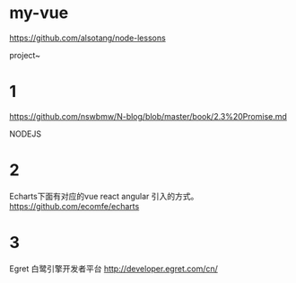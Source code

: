 # my-vue
https://github.com/alsotang/node-lessons

project~
# 1
https://github.com/nswbmw/N-blog/blob/master/book/2.3%20Promise.md

NODEJS
# 2
Echarts下面有对应的vue react angular 引入的方式。
https://github.com/ecomfe/echarts
# 3
Egret
白鹭引擎开发者平台
http://developer.egret.com/cn/
